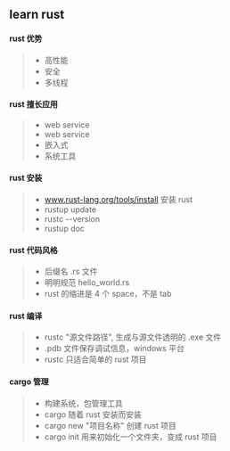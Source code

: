 ## learn rust

#### rust 优势
>* 高性能
>* 安全
>* 多线程

#### rust 擅长应用
>* web service
>* web service
>* 嵌入式
>* 系统工具

#### rust 安装
>* www.rust-lang.org/tools/install 安装 rust
>* rustup update
>* rustc --version
>* rustup doc

#### rust 代码风格
>* 后缀名 .rs 文件
>* 明明规范 hello_world.rs
>* rust 的缩进是 4 个 space，不是 tab

#### rust 编译
>* rustc "源文件路径", 生成与源文件透明的 .exe 文件
>* .pdb 文件保存调试信息，windows 平台
>* rustc 只适合简单的 rust 项目

#### cargo 管理
>* 构建系统，包管理工具
>* cargo 随着 rust 安装而安装
>* cargo new "项目名称" 创建 rust 项目
>* cargo init 用来初始化一个文件夹，变成 rust 项目

